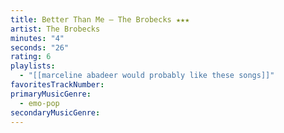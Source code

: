 ```yaml
---
title: Better Than Me — The Brobecks ★★★
artist: The Brobecks
minutes: "4"
seconds: "26"
rating: 6
playlists:
  - "[[marceline abadeer would probably like these songs]]"
favoritesTrackNumber:
primaryMusicGenre:
  - emo-pop
secondaryMusicGenre:
---
```

